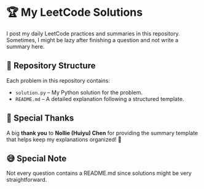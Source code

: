 # 🏆 My LeetCode Solutions

I post my daily LeetCode practices and summaries in this repository. Sometimes, I might be lazy after finishing a question and not write a summary here. 

## 📌 Repository Structure
Each problem in this repository contains:
- `solution.py` – My Python solution for the problem.
- `README.md` – A detailed explanation following a structured template.

## 🎯 Special Thanks
A big **thank you** to **Nollie (Huiyu) Chen** for providing the summary template that helps keep my explanations organized! 🙌

## 😅 Special Note
Not every question contains a README.md since solutions might be very straightforward. 